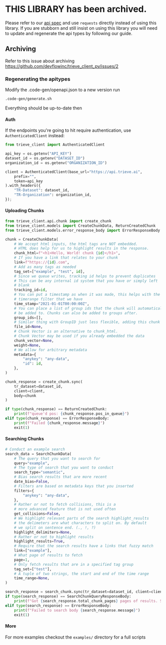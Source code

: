 # THIS LIBRARY has been archived.
Please refer to our [api spec](https://api.trieve.ai/redoc) and use `requests` directly instead of using this library.
If you are stubborn and still insist on using this library you will need to update and regenerate the api types by following our guide.

## Archiving

Refer to this issue about archiving https://github.com/devflowinc/trieve_client_py/issues/2

### Regenerating the apitypes
Modify the .code-gen/openapi.json to a new version
run

```
.code-gen/generate.sh
```

Everything should be up-to-date then

#### Auth
If the endpoints you're going to hit require authentication, use `AuthenticatedClient` instead:

```python
from trieve_client import AuthenticatedClient

api_key = os.getenv("API_KEY")
dataset_id = os.getenv("DATASET_ID")
organization_id = os.getenv("ORGANIZATION_ID")

client = AuthenticatedClient(base_url="https://api.trieve.ai",
    prefix="",
    token=api_key
).with_headers({
    "TR-Dataset": dataset_id,
    "TR-Organization": organization_id,
});
```

#### Uploading Chunks

```python
from trieve_client.api.chunk import create_chunk
from trieve_client.models import CreateChunkData, ReturnCreatedChunk
from trieve_client.models.error_response_body import ErrorResponseBody

chunk = CreateChunkData(
    # We accept html inputs, the html tags are NOT embedded.
    # HTML does help for us to highlight results in the response.
    chunk_html=f"<h1>Hello, World! chunk {id}</h1>",
    # If you have a link that relates to your chunk
    link=f"https://{id}.com",
    # Add as many tags as needed
    tag_set=["example", "test", id],
    # Since we queue writes, tracking id helps to prevent duplicates
    # This can be any internal id system that you have or simply left
    # blank
    tracking_id=id,
    # You can put a timestamp as when it was made, this helps with the
    # timerange filter that we have
    time_stamp="2021-01-01T00:00:00Z",
    # You can place a list of group ids that the chunk will automatically
    # be added to. Chunks can also be added to groups after.
    group_ids=[],
    # Similar thing with GroupID just less flexible, adding this chunk to a fileID
    file_id=None,
    # Chunk Vector is an alternative to chunk_html.
    # Chunk Vector may be used if you already embedded the data
    chunk_vector=None,
    weight=None,
    # We allow for arbitrary metadata
    metadata={
        "anykey": "any-data",
        "id": id,
    },
)

chunk_response = create_chunk.sync(
    tr_dataset=dataset_id,
    client=client,
    body=chunk
)

if type(chunk_response) == ReturnCreatedChunk:
    print(f"queue'd pos: {chunk_response.pos_in_queue}")
elif type(chunk_response) == ErrorResponseBody:
    print(f"Failed {chunk_response.message}")
    exit(1)

```

#### Searching Chunks

```py
# Conduct an example search
search_data = SearchChunkData(
    # The query that you want to search for
    query="example",
    # The type of search that you want to conduct
    search_type="semantic",
    # Bias search results that are more recent
    date_bias=False,
    # Filters are based on metadata keys that you inserted
    filters={
        "anykey": "any-data",
    },
    # Rather or not to fetch collisions, this is a
    # more advanced feature that is not used often
    get_collisions=False,
    # We highlight relevant parts of the search highlight_results
    # the delimeters are what characters to split on. By default
    # we split on sentence end. (., !, ?)
    highlight_delimiters=None,
    # Rather or not to highlight results
    highlight_results=True,
    # Require that the search results have a links that fuzzy match
    link=["example"],
    # What page of results to fetch
    page=1,
    # Only fetch results that are in a specified tag group
    tag_set=["test"],
    # A tuple of two strings, the start and end of the time range
    time_range=None,
)

search_response = search_chunk.sync(tr_dataset=dataset_id, client=client, body=search_data)
if type(search_response) == SearchChunkQueryResponseBody:
    print(f"Got {search_response.total_chunk_pages} pages of results. Search results: {search_response}")
elif type(search_response) == ErrorResponseBody:
    print(f"Failed to search body {search_response.message}")
    exit(1)
```

#### More

For more examples checkout the `examples/` directory for a full scripts

